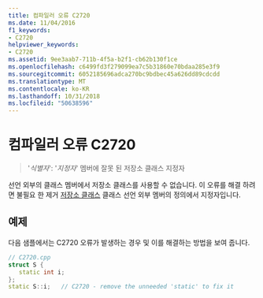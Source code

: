 ```yaml
---
title: 컴파일러 오류 C2720
ms.date: 11/04/2016
f1_keywords:
- C2720
helpviewer_keywords:
- C2720
ms.assetid: 9ee3aab7-711b-4f5a-b2f1-cb62b130f1ce
ms.openlocfilehash: c6499fd3f279099ea7c5b31860e70bdaa285e3f9
ms.sourcegitcommit: 6052185696adca270bc9bdbec45a626dd89cdcdd
ms.translationtype: MT
ms.contentlocale: ko-KR
ms.lasthandoff: 10/31/2018
ms.locfileid: "50638596"
---
```

# <a name="compiler-error-c2720"></a>컴파일러 오류 C2720

> '*식별자*': '*지정자*' 멤버에 잘못 된 저장소 클래스 지정자

선언 외부의 클래스 멤버에서 저장소 클래스를 사용할 수 없습니다. 이 오류를 해결 하려면 불필요 한 제거 [저장소 클래스](../../cpp/storage-classes-cpp.md) 클래스 선언 외부 멤버의 정의에서 지정자입니다.

## <a name="example"></a>예제

다음 샘플에서는 C2720 오류가 발생하는 경우 및 이를 해결하는 방법을 보여 줍니다.

```cpp
// C2720.cpp
struct S {
   static int i;
};
static S::i;   // C2720 - remove the unneeded 'static' to fix it
```